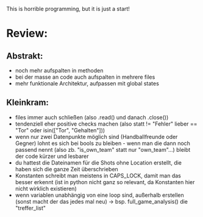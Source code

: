 This is horrible programming, but it is just a start!

# Review:
## Abstrakt:
 - noch mehr aufspalten in methoden
 - bei der masse an code auch aufspalten in mehrere files
 - mehr funktionale Architektur, aufpassen mit global states
## Kleinkram:
 - files immer auch schließen (also .read() und danach .close())
 - tendenziell eher positive checks machen (also statt != "Fehler" lieber == "Tor" oder isin(["Tor", "Gehalten"]))
 - wenn nur zwei Datenpunkte möglich sind (Handballfreunde oder Gegner) lohnt es sich bei bools zu bleiben - wenn man die dann noch passend nennt (also zb. "is_own_team" statt nur "own_team"...) bleibt der code kürzer und lesbarer
 - du hattest die Dateinamen für die Shots ohne Location erstellt, die haben sich die ganze Zeit überschrieben
 - Konstanten schreibt man meistens in CAPS_LOCK, damit man das besser erkennt (ist in python nicht ganz so relevant, da Konstanten hier nicht wirklich existieren)
 - wenn variablen unabhängig von eine loop sind, außerhalb erstellen (sonst macht der das jedes mal neu) -> bsp. full_game_analysis() die "treffer_list"